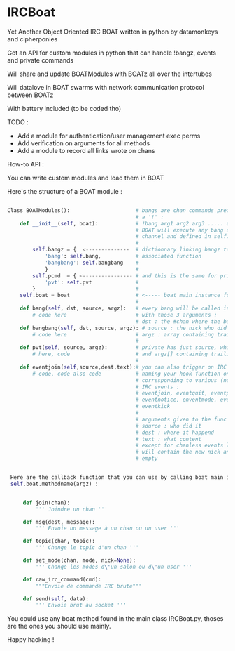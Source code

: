 IRCBoat
=======

Yet Another Object Oriented IRC BOAT written in python by datamonkeys and cipherponies

Got an API for custom modules in python that can handle !bangz, events and private commands

Will share and update BOATModules with BOATz all over the intertubes

Will datalove in BOAT swarms with network communication protocol between BOATz

With battery included (to be coded tho)


TODO :

-	Add a module for authentication/user management exec perms
-	Add verification on arguments for all methods
-	Add a module to record all links wrote on chans


How-to API :

You can write custom modules and load them in BOAT

Here's the structure of a BOAT module :
```python

Class BOATModules():                     # bangs are chan commands prefixed with
                                         # a '!' :
    def __init__(self, boat):            # !bang arg1 arg2 arg3 ..... argn
                                         # BOAT will execute any bang seen in a
                                         # channel and defined in self.bangz
                                         #
        self.bangz = {  <--------------  # dictionnary linking bangz to the
            'bang': self.bang,           # associated function
            'bangbang': self.bangbang    #
            }                            #
        self.pcmd  = { <---------------- # and this is the same for private commands
            'pvt': self.pvt              #
        }                                #
    self.boat = boat                     # <----- boat main instance for callbacks
                                         #
    def bang(self, dst, source, argz):   # every bang will be called in his module
        # code here                      # with those 3 arguments :
                                         # dst : the #chan where the bang was called
    def bangbang(self, dst, source, argz): # source : the nick who did the bang
        # code here                      # argz : array containing trailing argz
                                         #
    def pvt(self, source, argz):         # private has just source, which is the nick
        # here, code                     # and argz[] containing trailing argz
                                         #
    def eventjoin(self,source,dest,text):# you can also trigger on IRC event by strictly
        # code, code also code           # naming your hook function one of those name
                                         # corresponding to various (not all for now)
                                         # IRC events :
                                         # eventjoin, eventquit, eventpart, eventnick,
                                         # eventnotice, enventmode, eventtopic,
                                         # eventkick
                                         #
                                         # arguments given to the func when calling are :
                                         # source : who did it
                                         # dest : where it happend
                                         # text : what content
                                         # except for chanless events like nick where dest
                                         # will contain the new nick and text will be
                                         # empty


 Here are the callback function that you can use by calling boat main instance
 self.boat.methodname(argz) :


     def join(chan):
         ''' Joindre un chan '''

     def msg(dest, message):
         ''' Envoie un message à un chan ou un user '''

     def topic(chan, topic):
         ''' Change le topic d'un chan '''

     def set_mode(chan, mode, nick=None):
         ''' Change les modes d\'un salon ou d\'un user '''

     def raw_irc_command(cmd):
         """Envoie de commande IRC brute"""

     def send(self, data):
         ''' Envoie brut au socket '''


```

 You could use any boat method found in the main class IRCBoat.py, thoses are the
 ones you should use mainly.

 Happy hacking !
